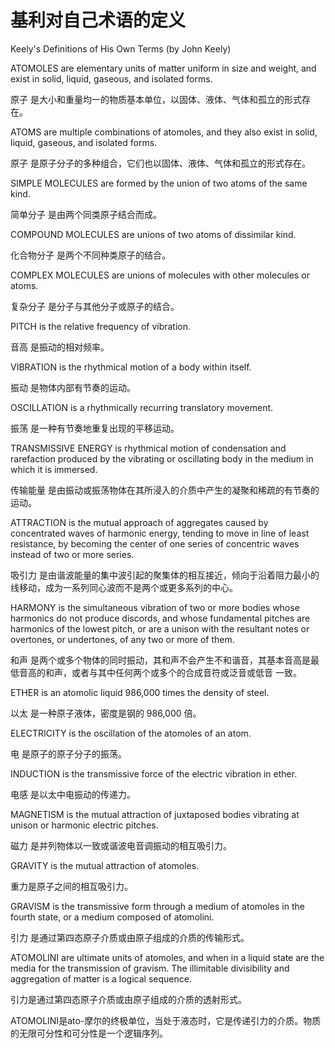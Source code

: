 # 基利对自己术语的定义

Keely's Definitions of His Own Terms (by John Keely)

ATOMOLES are elementary units of matter uniform in size and weight, and exist in solid, liquid, gaseous, and isolated forms.

原⼦ 是⼤⼩和重量均⼀的物质基本单位，以固体、液体、⽓体和孤⽴的形式存在。

ATOMS are multiple combinations of atomoles, and they also exist in solid, liquid, gaseous, and isolated forms.

原⼦ 是原⼦分⼦的多种组合，它们也以固体、液体、⽓体和孤⽴的形式存在。

SIMPLE MOLECULES are formed by the union of two atoms of the same kind.

简单分⼦ 是由两个同类原⼦结合⽽成。

COMPOUND MOLECULES are unions of two atoms of dissimilar kind.

化合物分⼦ 是两个不同种类原⼦的结合。

COMPLEX MOLECULES are unions of molecules with other molecules or atoms.

复杂分⼦ 是分⼦与其他分⼦或原⼦的结合。

PITCH is the relative frequency of vibration.

⾳⾼ 是振动的相对频率。

VIBRATION is the rhythmical motion of a body within itself.

振动 是物体内部有节奏的运动。

OSCILLATION is a rhythmically recurring translatory movement. 

振荡 是⼀种有节奏地重复出现的平移运动。

TRANSMISSIVE ENERGY is rhythmical motion of condensation and rarefaction produced by the vibrating or oscillating body in the medium in which it is immersed.

传输能量 是由振动或振荡物体在其所浸⼊的介质中产⽣的凝聚和稀疏的有节奏的运动。

ATTRACTION is the mutual approach of aggregates caused by concentrated waves of harmonic energy, tending to move in line of least resistance, by becoming the center of one series of concentric waves instead of two or more series.

吸引⼒ 是由谐波能量的集中波引起的聚集体的相互接近，倾向于沿着阻⼒最⼩的线移动，成为⼀系列同⼼波⽽不是两个或更多系列的中⼼。

HARMONY is the simultaneous vibration of two or more bodies whose harmonics do not produce discords, and whose fundamental pitches are harmonics of the lowest pitch, or are a unison with the resultant notes or overtones, or undertones, of any two or more of them.

和声 是两个或多个物体的同时振动，其和声不会产⽣不和谐⾳，其基本⾳⾼是最低⾳⾼的和声，或者与其中任何两个或多个的合成⾳符或泛⾳或低⾳
⼀致。

ETHER is an atomolic liquid 986,000 times the density of steel.

以太 是⼀种原⼦液体，密度是钢的 986,000 倍。

ELECTRICITY is the oscillation of the atomoles of an atom.

电 是原⼦的原⼦分⼦的振荡。

INDUCTION is the transmissive force of the electric vibration in ether.

电感 是以太中电振动的传递⼒。

MAGNETISM is the mutual attraction of juxtaposed bodies vibrating at unison or harmonic electric pitches.

磁⼒ 是并列物体以⼀致或谐波电⾳调振动的相互吸引⼒。

GRAVITY is the mutual attraction of atomoles.

重⼒是原⼦之间的相互吸引⼒。

GRAVISM is the transmissive form through a medium of atomoles in the fourth state, or a medium composed of atomolini.

引⼒ 是通过第四态原⼦介质或由原⼦组成的介质的传输形式。

ATOMOLINI are ultimate units of atomoles, and when in a liquid state are the media for the transmission of gravism. The illimitable divisibility and aggregation of matter is a logical sequence.


引力是通过第四态原子介质或由原子组成的介质的透射形式。

ATOMOLINI是ato-摩尔的终极单位，当处于液态时，它是传递引力的介质。物质的无限可分性和可分性是一个逻辑序列。